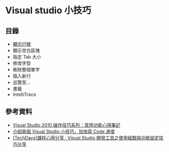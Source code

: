 Visual studio 小技巧
====

目錄
----
+ [顯示行號](docs/display_line_numbers.org)
+ 顯示空白區塊
+ 指定 Tab 大小
+ 修改字型
+ 刪除整個單字
+ 插入新行
+ 巡覽至...
+ 書籤
+ IntelliTrace

參考資料
---
+ [Visual Studio 2010 操作技巧系列：常用功能心得筆記](http://blog.miniasp.com/post/2011/03/29/Visual-Studio-2010-Tips-Part-01.aspx)
+ [介紹兩個 Visual Studio 小技巧，加快寫 Code 速度](http://demo.tc/Post/540)
+ [[TechDays]課程心得分享 : Visual Studio 開發工具之使用經驗與功能設定技巧分享](http://www.dotblogs.com.tw/chou/archive/2009/10/14/11053.aspx)

